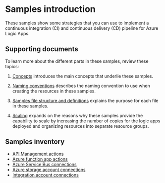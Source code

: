 # Samples introduction

These samples show some strategies that you can use to implement a continuous integration (CI) and continuous delivery (CD) pipeline for Azure Logic Apps.

## Supporting documents

To learn more about the different parts in these samples, review these topics:

1. [Concepts](./concepts-review.md) introduces the main concepts that underlie these samples.

1. [Naming conventions](./naming-convention.md) describes the naming convention to use when creating the resources in these samples.

1. [Samples file structure and definitions](./file-definitions.md) explains the purpose for each file in these samples.

1. [Scaling](./api-connection-scale.md) expands on the reasons why these samples provide the capability to scale by increasing the number of copies for the logic apps deployed and organizing resources into separate resource groups.

## Samples inventory

* [API Management actions](./api-management-actions/)
* [Azure function app actions](./function-app-actions/)
* [Azure Service Bus connections](./service-bus-connections/)
* [Azure storage account connections](./storage-account-connections/)
* [Integration account connections](./integration-account-connections/)
